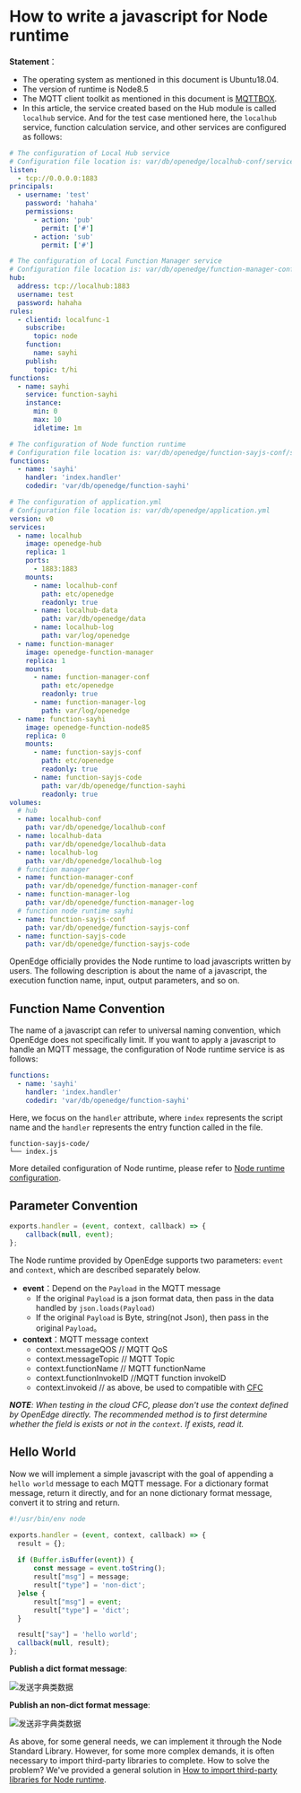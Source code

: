 # How to write a javascript for Node runtime

**Statement**：

- The operating system as mentioned in this document is Ubuntu18.04.
- The version of runtime is Node8.5
- The MQTT client toolkit as mentioned in this document is [MQTTBOX](../Resources-download.md#mqttbox-download).
- In this article, the service created based on the Hub module is called `localhub` service. And for the test case mentioned here, the `localhub` service, function calculation service, and other services are configured as follows:

```yaml
# The configuration of Local Hub service
# Configuration file location is: var/db/openedge/localhub-conf/service.yml
listen:
  - tcp://0.0.0.0:1883
principals:
  - username: 'test'
    password: 'hahaha'
    permissions:
      - action: 'pub'
        permit: ['#']
      - action: 'sub'
        permit: ['#']

# The configuration of Local Function Manager service
# Configuration file location is: var/db/openedge/function-manager-conf/service.yml
hub:
  address: tcp://localhub:1883
  username: test
  password: hahaha
rules:
  - clientid: localfunc-1
    subscribe:
      topic: node
    function:
      name: sayhi
    publish:
      topic: t/hi
functions:
  - name: sayhi
    service: function-sayhi
    instance:
      min: 0
      max: 10
      idletime: 1m

# The configuration of Node function runtime
# Configuration file location is: var/db/openedge/function-sayjs-conf/service.yml
functions:
  - name: 'sayhi'
    handler: 'index.handler'
    codedir: 'var/db/openedge/function-sayhi'

# The configuration of application.yml
# Configuration file location is: var/db/openedge/application.yml
version: v0
services:
  - name: localhub
    image: openedge-hub
    replica: 1
    ports:
      - 1883:1883
    mounts:
      - name: localhub-conf
        path: etc/openedge
        readonly: true
      - name: localhub-data
        path: var/db/openedge/data
      - name: localhub-log
        path: var/log/openedge
  - name: function-manager
    image: openedge-function-manager
    replica: 1
    mounts:
      - name: function-manager-conf
        path: etc/openedge
        readonly: true
      - name: function-manager-log
        path: var/log/openedge
  - name: function-sayhi
    image: openedge-function-node85
    replica: 0
    mounts:
      - name: function-sayjs-conf
        path: etc/openedge
        readonly: true
      - name: function-sayjs-code
        path: var/db/openedge/function-sayhi
        readonly: true
volumes:
  # hub
  - name: localhub-conf
    path: var/db/openedge/localhub-conf
  - name: localhub-data
    path: var/db/openedge/localhub-data
  - name: localhub-log
    path: var/db/openedge/localhub-log
  # function manager
  - name: function-manager-conf
    path: var/db/openedge/function-manager-conf
  - name: function-manager-log
    path: var/db/openedge/function-manager-log
  # function node runtime sayhi
  - name: function-sayjs-conf
    path: var/db/openedge/function-sayjs-conf
  - name: function-sayjs-code
    path: var/db/openedge/function-sayjs-code
```

OpenEdge officially provides the Node runtime to load javascripts written by users. The following description is about the name of a javascript, the execution function name, input, output parameters, and so on.

## Function Name Convention

The name of a javascript can refer to universal naming convention, which OpenEdge does not specifically limit. If you want to apply a javascript to handle an MQTT message, the configuration of Node runtime service is as follows:

```yaml
functions:
  - name: 'sayhi'
    handler: 'index.handler'
    codedir: 'var/db/openedge/function-sayhi'
```

Here, we focus on the `handler` attribute, where `index` represents the script name and the `handler` represents the entry function called in the file.

```
function-sayjs-code/
└── index.js
```

More detailed configuration of Node runtime, please refer to [Node runtime configuration](../tutorials/Config-interpretation.md).

## Parameter Convention

```javascript
exports.handler = (event, context, callback) => {
    callback(null, event);
};
```

The Node runtime provided by OpenEdge supports two parameters: `event` and `context`, which are described separately below.

- **event**：Depend on the `Payload` in the MQTT message
    - If the original `Payload` is a json format data, then pass in the data handled by `json.loads(Payload)`
    - If the original `Payload` is Byte, string(not Json), then pass in the original `Payload`。
- **context**：MQTT message context
    - context.messageQOS // MQTT QoS
    - context.messageTopic // MQTT Topic
    - context.functionName // MQTT functionName
    - context.functionInvokeID //MQTT function invokeID
    - context.invokeid // as above, be used to compatible with [CFC](https://cloud.baidu.com/product/cfc.html)

_**NOTE**: When testing in the cloud CFC, please don't use the context defined by OpenEdge directly. The recommended method is to first determine whether the field is exists or not in the `context`. If exists, read it._

## Hello World

Now we will implement a simple javascript with the goal of appending a `hello world` message to each MQTT message. For a dictionary format message, return it directly, and for an none dictionary format message, convert it to string and return.

```javascript
#!/usr/bin/env node

exports.handler = (event, context, callback) => {
  result = {};
  
  if (Buffer.isBuffer(event)) {
      const message = event.toString();
      result["msg"] = message;
      result["type"] = 'non-dict';
  }else {
      result["msg"] = event;
      result["type"] = 'dict';
  }

  result["say"] = 'hello world';
  callback(null, result);
};
```

**Publish a dict format message**:

![发送字典类数据](../../images/customize/write-node-script-dict.png)

**Publish an non-dict format message**:

![发送非字典类数据](../../images/customize/write-node-script-none-dict.png)

As above, for some general needs, we can implement it through the Node Standard Library. However, for some more complex demands, it is often necessary to import third-party libraries to complete. How to solve the problem? We've provided a general solution in [How to import third-party libraries for Node runtime](./How-to-import-third-party-libraries-for-node-runtime.md).
